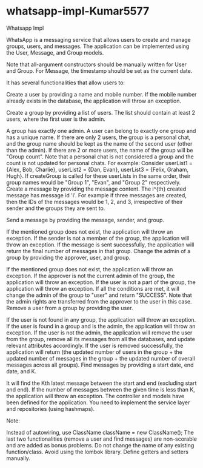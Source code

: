 # whatsapp-impl-Kumar5577
Whatsapp Impl

WhatsApp is a messaging service that allows users to create and manage groups, users, and messages. The application can be implemented using the User, Message, and Group models.

Note that all-argument constructors should be manually written for User and Group. For Message, the timestamp should be set as the current date.

It has several functionalities that allow users to:

Create a user by providing a name and mobile number. If the mobile number already exists in the database, the application will throw an exception.

Create a group by providing a list of users. The list should contain at least 2 users, where the first user is the admin.

A group has exactly one admin.
A user can belong to exactly one group and has a unique name.
If there are only 2 users, the group is a personal chat, and the group name should be kept as the name of the second user (other than the admin).
If there are 2 or more users, the name of the group will be "Group count".
Note that a personal chat is not considered a group and the count is not updated for personal chats.
For example: Consider userList1 = {Alex, Bob, Charlie}, userList2 = {Dan, Evan}, userList3 = {Felix, Graham, Hugh}. If createGroup is called for these userLists in the same order, their group names would be "Group 1", "Evan", and "Group 2" respectively.
Create a message by providing the message content. The i^{th} created message has message id 'i'. For example if three messages are created, then the IDs of the messages would be 1, 2, and 3, irrespective of their sender and the groups they are sent to.

Send a message by providing the message, sender, and group.

If the mentioned group does not exist, the application will throw an exception.
If the sender is not a member of the group, the application will throw an exception.
If the message is sent successfully, the application will return the final number of messages in that group.
Change the admin of a group by providing the approver, user, and group.

If the mentioned group does not exist, the application will throw an exception.
If the approver is not the current admin of the group, the application will throw an exception.
If the user is not a part of the group, the application will throw an exception.
If all the conditions are met, it will change the admin of the group to "user" and return "SUCCESS". Note that the admin rights are transferred from the approver to the user in this case.
Remove a user from a group by providing the user.

If the user is not found in any group, the application will throw an exception.
If the user is found in a group and is the admin, the application will throw an exception.
If the user is not the admin, the application will remove the user from the group, remove all its messages from all the databases, and update relevant attributes accordingly.
If the user is removed successfully, the application will return (the updated number of users in the group + the updated number of messages in the group + the updated number of overall messages across all groups).
Find messages by providing a start date, end date, and K.

It will find the Kth latest message between the start and end (excluding start and end).
If the number of messages between the given time is less than K, the application will throw an exception.
The controller and models have been defined for the application. You need to implement the service layer and repositories (using hashmaps).

Note:

Instead of autowiring, use ClassName className = new ClassName();
The last two functionalities (remove a user and find messages) are non-scorable and are added as bonus problems.
Do not change the name of any existing function/class.
Avoid using the lombok library. Define getters and setters manually.
